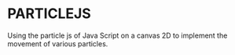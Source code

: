 # PARTICLEJS 
Using the particle js of Java Script on a canvas 2D to implement the movement of various particles.
